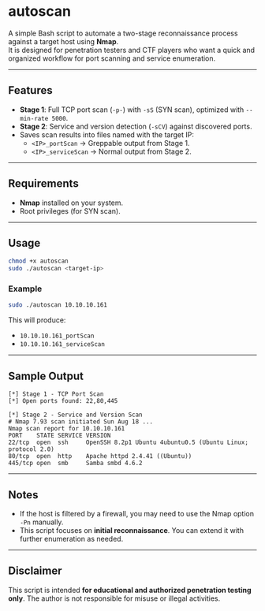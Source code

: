 # autoscan

A simple Bash script to automate a two-stage reconnaissance process against a target host using **Nmap**.  
It is designed for penetration testers and CTF players who want a quick and organized workflow for port scanning and service enumeration.

---

## Features
- **Stage 1**: Full TCP port scan (`-p-`) with `-sS` (SYN scan), optimized with `--min-rate 5000`.
- **Stage 2**: Service and version detection (`-sCV`) against discovered ports.
- Saves scan results into files named with the target IP:
  - `<IP>_portScan` → Greppable output from Stage 1.
  - `<IP>_serviceScan` → Normal output from Stage 2.

---

## Requirements
- **Nmap** installed on your system.
- Root privileges (for SYN scan).

---

## Usage

```bash
chmod +x autoscan
sudo ./autoscan <target-ip>
````

### Example

```bash
sudo ./autoscan 10.10.10.161
```

This will produce:

* `10.10.10.161_portScan`
* `10.10.10.161_serviceScan`

---

## Sample Output

```text
[*] Stage 1 - TCP Port Scan
[*] Open ports found: 22,80,445

[*] Stage 2 - Service and Version Scan
# Nmap 7.93 scan initiated Sun Aug 18 ...
Nmap scan report for 10.10.10.161
PORT    STATE SERVICE VERSION
22/tcp  open  ssh     OpenSSH 8.2p1 Ubuntu 4ubuntu0.5 (Ubuntu Linux; protocol 2.0)
80/tcp  open  http    Apache httpd 2.4.41 ((Ubuntu))
445/tcp open  smb     Samba smbd 4.6.2
```

---

## Notes

* If the host is filtered by a firewall, you may need to use the Nmap option `-Pn` manually.
* This script focuses on **initial reconnaissance**. You can extend it with further enumeration as needed.

---

## Disclaimer

This script is intended **for educational and authorized penetration testing only**.
The author is not responsible for misuse or illegal activities.
